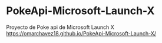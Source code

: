# PokeApi-Microsoft-Launch-X
Proyecto de Poke api de Microsoft Launch X
https://omarchavez18.github.io/PokeApi-Microsoft-Launch-X/
